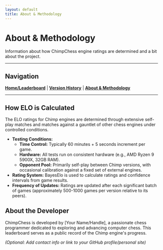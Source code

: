 ```yaml
---
layout: default
title: About & Methodology
---
```


# About & Methodology

Information about how ChimpChess engine ratings are determined and a bit about the project.

---

## Navigation
[**Home/Leaderboard**](/) | [**Version History**](version-history.md) | [**About & Methodology**](about.md)

---

## How ELO is Calculated

The ELO ratings for Chimp engines are determined through extensive self-play matches and matches against a gauntlet of other chess engines under controlled conditions.

*   **Testing Conditions:**
    *   **Time Control:** Typically 60 minutes + 5 seconds increment per game.
    *   **Hardware:** All tests run on consistent hardware (e.g., AMD Ryzen 9 5900X, 32GB RAM).
    *   **Opponent Pool:** Primarily self-play between Chimp versions, with occasional calibration against a fixed set of external engines.
*   **Rating System:** BayesElo is used to calculate ratings and confidence intervals from game results.
*   **Frequency of Updates:** Ratings are updated after each significant batch of games (approximately 500-1000 games per version relative to its peers).

## About the Developer

ChimpChess is developed by [Your Name/Handle], a passionate chess programmer dedicated to exploring and advancing computer chess. This leaderboard serves as a public record of the Chimp engine's progress.

*(Optional: Add contact info or link to your GitHub profile/personal site)*
